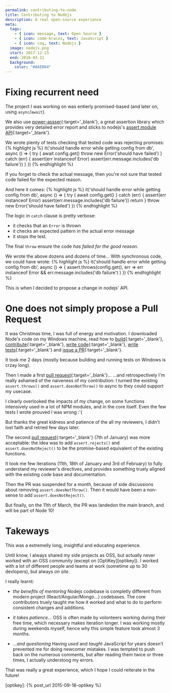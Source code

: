 ```yaml
---
permalink: contributing-to-node
title: Contributing to Nodejs
description: A real open-source experience
meta:
  tags:
    - { icon: message, text: Open Source }
    - { icon: code-braces, text: JavaScript }
    - { icon: cog, text: Nodejs }
  image: nodejs.png
  start: 2017-12-23
  end: 2018-03-11
  background:
    color: "#A6E064"
---
```


# Fixing recurrent need

The project I was working on was entierly promised-based (and later on, using `async`/`await`).

We also use [power-assser][power-assert]{:target='\_blank'}, a great assertion library which provides very detailed error report and sticks to nodejs's [assert module API][assert]{:target='\_blank'}.

We wrote plenty of tests checking that tested code was rejecting promises:
{% highlight js %}
it('should handle error while getting config from db', async () => {
try {
await config.get()
throw new Error('should have failed')
} catch (err) {
assert(err instanceof Error)
assert(err.message.includes('db failure'))
}
})
{% endhighlight %}

If you forget to check the actual message, then you're not sure that tested code failed for the expected reason.

And here it comes:
{% highlight js %}
it('should handle error while getting config from db', async () => {
try {
await config.get()
} catch (err) {
assert(err instanceof Error)
assert(err.message.includes('db failure'))
return
}
throw new Error('should have failed')
})
{% endhighlight %}

The logic in `catch` clause is pretty verbose:

- it checks that an `Error` is thrown
- it checks an expected pattern in the actual error message
- it stops the test.

The final `throw` ensure the code _has failed for the good reason_.

We wrote the above dozens and dozens of time...
With synchronous code, we could have wrote:
{% highlight js %}
it('should handle error while getting config from db', async () => {
assert.throws(config.get(), err =>
err instanceof Error && err.message.includes('db failure')
)
})
{% endhighlight %}

This is when I decided to propose a change in nodejs' API.

# One does not simply propose a Pull Request

It was Christmas time, I was full of energy and motivation.
I downloaded Node's code on my Windows machine, read how to [build][build-guide]{:target='\_blank'}, [contribute][contribute-guide]{:target='\_blank'}, [write code][style-guide]{:target='\_blank'}, [write tests][test-guide]{:target='\_blank'} and [issue a PR][pr-guide]{:target='\_blank'}.

It took me 2 days (mostly because building and running tests on Windows is crzay long).

Then I made a first [pull request][pr-1]{:target='\_blank'}... ...and retrospectively I'm really ashamed of the naiveness of my contribution:
I turned the existing `assert.throws()` and `assert.doesNotThrow()` to async to they could support my usecase.

I clearly overlooked the impacts of my change, on some functions intensively used in a lot of NPM modules, and in the core itself.
Even the few tests I wrote prouved I was wrong :'(

But thanks the great kidness and patience of the all my reviewers, I didn't lost faith and retried few days later.

The second [pull request][pr-2]{:target='\_blank'} (7th of January) was more acceptable: the idea was to add `assert.rejects()` and `assert.doesNotReject()` to be the promise-based equivalent of the existing functions.

It took me few iterations (11th, 18th of January and 3rd of February) to fully understand my reviewer's directives, and provides something truely aligned with the existing code base and documentation.

Then the PR was suspended for a month, because of side discussions about removing `assert.doesNotThrow()`. Then it would have been a non-sense to add `assert.doesNotReject()`.

But finally, on the 11th of March, the PR was landedon the main branch, and will be part of Node 10!

# Takeways

This was a extremelly long, insightful and educating experience.

Until know, I always shared my side projects as OSS, but actually never worked with an OSS community (except on [OptiKey][optikey]).
I worked with a lot of different people and teams at work (sometime up to 30 devlopers), but always _on site_.

I really learnt:

- _the benefits of mentoring_
  Nodejs codebase is completly different from modern project (React/Angular/Mongo...) codebases.
  The core contributors truely taught me how it worked and what to do to perform consistent changes and additions.

- _it takes patience..._
  OSS is often made by volonteers working during their free time, which necessary makes iteration longer.
  I was working mostly during weekends myself, hence why this simple feature took almost 3 months.
- _...and questioning_
  Having _used_ and _taught_ JavaScript for years doesn't prevented me for doing newcomer mistakes.
  I was tempted to push back on the numerous comments, but after reading them twice or three times, I actually understoog my errors.

That was really a great experience, which I hope I could reiterate in the future!

[power-assert]: https://github.com/power-assert-js/power-assert
[assert]: https://nodejs.org/api/all.html#assert_assert
[pr-1]: https://github.com/nodejs/node/pull/17843
[pr-2]: https://github.com/nodejs/node/pull/18023
[build-guide]: https://github.com/nodejs/node/blob/master/BUILDING.md
[contribute-guide]: https://github.com/nodejs/node/blob/master/CONTRIBUTING.md
[style-guide]: https://github.com/nodejs/node/blob/master/doc/STYLE_GUIDE.md
[test-guide]: https://github.com/nodejs/node/blob/master/doc/guides/writing-tests.md
[pr-guide]: https://github.com/nodejs/node/blob/master/doc/guides/contributing/pull-requests.md

[optikey]: {% post_url 2015-09-18-optikey %}
